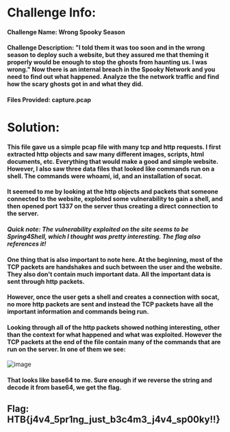 # Challenge Info:

#### Challenge Name: Wrong Spooky Season

#### Challenge Description: "I told them it was too soon and in the wrong season to deploy such a website, but they assured me that theming it properly would be enough to stop the ghosts from haunting us. I was wrong." Now there is an internal breach in the Spooky Network and you need to find out what happened. Analyze the the network traffic and find how the scary ghosts got in and what they did.

#### Files Provided: capture.pcap

# Solution: 

#### This file gave us a simple pcap file with many tcp and http requests. I first extracted http objects and saw many different images, scripts, html documents, etc. Everything that would make a good and simple website. However, I also saw three data files that looked like commands run on a shell. The commands were whoami, id, and an installation of socat.
#### It seemed to me by looking at the http objects and packets that someone connected to the website, exploited some vulnerability to gain a shell, and then opened port 1337 on the server thus creating a direct connection to the server.
#### *Quick note: The vulnerability exploited on the site seems to be Spring4Shell, which I thought was pretty interesting. The flag also references it!*

#### One thing that is also important to note here. At the beginning, most of the TCP packets are handshakes and such between the user and the website. They also don't contain much important data. All the important data is sent through http packets.
#### However, once the user gets a shell and creates a connection with socat, no more http packets are sent and instead the TCP packets have all the important information and commands being run.

#### Looking through all of the http packets showed nothing interesting, other than the context for what happened and what was exploited. However the TCP packets at the end of the file contain many of the commands that are run on the server. In one of them we see:

![image](https://user-images.githubusercontent.com/91157382/199054256-c4f64024-4947-4060-9405-9f3ca67e4108.png)

#### That looks like base64 to me. Sure enough if we reverse the string and decode it from base64, we get the flag.

## Flag: HTB{j4v4_5pr1ng_just_b3c4m3_j4v4_sp00ky!!}
